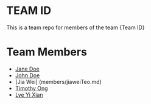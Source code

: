# TEAM ID
This is a team repo for members of the team {Team ID}

# Team Members
* [Jane Doe](members/janeDoe.md)
* [John Doe](members/johnDoe.md)
* [Jia Wei] (members/jiaweiTeo.md)
* [Timothy Ong](members/timothyOng.md)
* [Lye Yi Xian](members/lyeYiXian.md)
